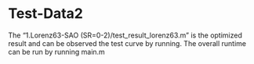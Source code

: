 # Test-Data2
The “1.Lorenz63-SAO (SR=0-2)/test_result_lorenz63.m” is the optimized result and can be observed the test curve by running.
The overall runtime can be run by running main.m
